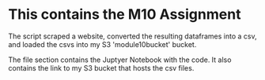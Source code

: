# This contains the M10 Assignment 

The script scraped a website, converted the resulting dataframes into a csv, and loaded the csvs into my S3 'module10bucket' bucket. 

The file section contains the Juptyer Notebook with the code. It also contains the link to my S3 bucket that hosts the csv files.  
